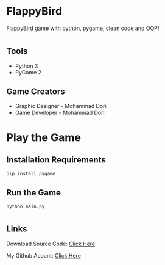 # FlappyBird
FlappyBird game with python, pygame, clean code and OOP!

#
## Tools

- Python 3
- PyGame 2


## Game Creators

- Graphic Designer - Mohammad Dori
- Game Developer - Mohammad Dori

#
# Play the Game

## Installation Requirements
```
pip install pygame
```

## Run the Game

```
python main.py
```
#
## Links

Download Source Code: [Click Here](https://github.com/dori-dev/FlappyBird/archive/refs/heads/main.zip)

My Github Acount: [Click Here](https://github.com/dori-dev/)
